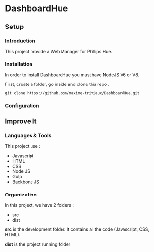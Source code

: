 # DashboardHue
## Setup
### Introduction
This project provide a Web Manager for Phillips Hue.

### Installation
In order to install DashboardHue you must have NodeJS V6 or V8.

First, create a folder, go inside and clone this repo :
```
git clone https://github.com/maxime-triviaux/DashboardHue.git
```
### Configuration

## Improve It

### Languages & Tools

This project use :
* Javascript
* HTML
* CSS
* Node JS
* Gulp
* Backbone JS


### Organization

In this project, we have 2 folders :
* src
* dist

**src** is the development folder. It contains all the code (Javascript, CSS, HTML).

**dist** is the project running folder  

